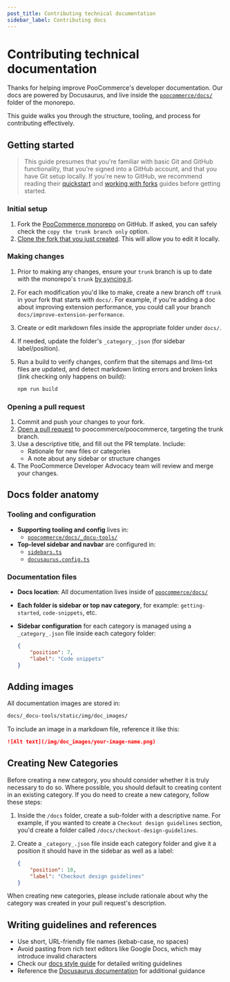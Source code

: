 ```yaml
---
post_title: Contributing technical documentation
sidebar_label: Contributing docs
---
```


# Contributing technical documentation

Thanks for helping improve PooCommerce's developer documentation. Our docs are powered by Docusaurus, and live inside the [`poocommerce/docs/`](https://github.com/poocommerce/poocommerce/tree/trunk/docs) folder of the monorepo.

This guide walks you through the structure, tooling, and process for contributing effectively.

## Getting started 

> This guide presumes that you're familiar with basic Git and GitHub functionality, that you're signed into a GitHub account, and that you have Git setup locally. If you're new to GitHub, we recommend reading their [quickstart](https://docs.github.com/en/get-started/quickstart/hello-world) and [working with forks](https://docs.github.com/en/pull-requests/collaborating-with-pull-requests/working-with-forks/fork-a-repo) guides before getting started.

### Initial setup

1. Fork the [PooCommerce monorepo](https://github.com/poocommerce/poocommerce) on GitHub. If asked, you can safely check the `copy the trunk branch only` option.
2. [Clone the fork that you just created](https://docs.github.com/en/repositories/creating-and-managing-repositories/cloning-a-repository). This will allow you to edit it locally.

### Making changes

1. Prior to making any changes, ensure your `trunk` branch is up to date with the monorepo's `trunk` [by syncing it](https://docs.github.com/en/pull-requests/collaborating-with-pull-requests/working-with-forks/syncing-a-fork).
2. For each modification you'd like to make, create a new branch off `trunk` in your fork that starts with `docs/`. For example, if you're adding a doc about improving extension performance, you could call your branch `docs/improve-extension-performance`.
3. Create or edit markdown files inside the appropriate folder under `docs/`.
4. If needed, update the folder's `_category_.json` (for sidebar label/position).
5. Run a build to verify changes, confirm that the sitemaps and llms-txt files are updated, and detect markdown linting errors and broken links (link checking only happens on build):

    ```bash
    npm run build
    ```

### Opening a pull request

1. Commit and push your changes to your fork.
2. [Open a pull request](https://docs.github.com/en/pull-requests/collaborating-with-pull-requests/proposing-changes-to-your-work-with-pull-requests/creating-a-pull-request) to poocommerce/poocommerce, targeting the trunk branch.
3. Use a descriptive title, and fill out the PR template. Include:
    * Rationale for new files or categories
    * A note about any sidebar or structure changes
4. The PooCommerce Developer Advocacy team will review and merge your changes.

## Docs folder anatomy

### Tooling and configuration

* **Supporting tooling and config** lives in:
    * [`poocommerce/docs/_docu-tools/`](https://github.com/poocommerce/poocommerce/blob/trunk/docs/_docu-tools/)
* **Top-level sidebar and navbar** are configured in:
    * [`sidebars.ts`](https://github.com/poocommerce/poocommerce/blob/trunk/docs/_docu-tools/sidebars.ts)
    * [`docusaurus.config.ts`](https://github.com/poocommerce/poocommerce/blob/trunk/docs/_docu-tools/docusaurus.config.ts)

### Documentation files

* **Docs location**: All documentation lives inside of [`poocommerce/docs/`](https://github.com/poocommerce/poocommerce/blob/trunk/docs/)
* **Each folder is sidebar or top nav category**, for example: `getting-started`, `code-snippets`, etc.
* **Sidebar configuration** for each category is managed using a `_category_.json` file inside each category folder:

    ```json
    {
        "position": 7,
        "label": "Code snippets"
    }
    ```

## Adding images

All documentation images are stored in:

```bash
docs/_docu-tools/static/img/doc_images/
```

To include an image in a markdown file, reference it like this:

```markdown
![Alt text](/img/doc_images/your-image-name.png)
```

## Creating New Categories

Before creating a new category, you should consider whether it is truly necessary to do so. Where possible, you should default to creating content in an existing category. If you do need to create a new category, follow these steps:

1. Inside the `/docs` folder, create a sub-folder with a descriptive name. For example, if you wanted to create a `Checkout design guidelines` section, you'd create a folder called `/docs/checkout-design-guidelines`.

2. Create a `_category_.json` file inside each category folder and give it a position it should have in the sidebar as well as a label:

    ```json
    {
        "position": 10,
        "label": "Checkout design guidelines"
    }
    ```

When creating new categories, please include rationale about why the category was created in your pull request's description.

## Writing guidelines and references

* Use short, URL-friendly file names (kebab-case, no spaces)
* Avoid pasting from rich text editors like Google Docs, which may introduce invalid characters
* Check our [docs style guide](style-guide) for detailed writing guidelines
* Reference the [Docusaurus documentation](https://docusaurus.io/docs) for additional guidance

